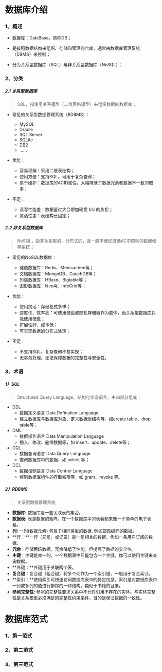 # 数据库介绍

### 1、概述

- 数据库：DataBase，简称DB；

- 是按照数据结构来组织、存储和管理的仓库，通常由数据库管理系统（DBMS）来控制；

- 分为关系型数据库（SQL）与非关系型数据库（NoSQL）；

### 2、分类

##### 2.1 关系型数据库

> SQL，指使用关系模型（二维表格模型）来组织数据的数据库；

- 常见的关系型数据管理系统（RDBMS）：
  - MySQL
  - Oracle
  - SQL Server
  - SQLite
  - DB2
  - ......

- 优势：
  - 容易理解：采用二维表结构；
  - 使用方便：支持SQL，可用于复杂查询；
  - 易于维护：数据库的ACID属性，大幅降低了数据冗余和数据不一致的概率；

- 不足：
  - 读写性能差：数据量过大会增加硬盘 I/O 的负担；
  - 灵活性差：表结构已固定；

##### 2.2 非关系型数据库

> NoSQL，指非关系型的，分布式的，且一般不保证遵循ACID原则的数据储存系统；

- 常见的NoSQL数据库：
  - 键值数据库：Redis、Memcached等；
  - 文档数据库：MongoDB、CouchDB等；
  - 列族数据库：HBase、Bigtable等；
  - 图形数据库：Neo4j、InfoGrid等；

- 优势：
  - 使用灵活：存储格式多样；
  - 速度快、效率高：可使用硬盘或随机存储器作为载体，而关系型数据库只能使用硬盘；
  - 扩展性好、成本低；
  - 可实现数据的分布式处理；
- 不足：
  - 不支持SQL，复杂查询不易实现；
  - 无事务处理，无法保障数据的完整性与安全性。

### 3、术语

##### 1）SQL

> Structured Query Language，结构化查询语言，由四部分组成：

- DDL
  - 数据定义语言  Data Defination Language
  - 建立数据库与数据库对象、定义数据表结构等，如create table、drop table等；
- DML
  - 数据操作语言 Data Manipulation Language
  - 插入、修改、删除数据等，如 insert、update、delete等；
- DQL
  - 数据查询语言 Data Query Language
  - 查询数据库中的数据，如 select 等；
- DCL
  - 数据控制语言 Data Control Language
  - 控制数据库组件的存取权限等，如 grant、revoke 等。

##### 2）RDBMS

> 关系型数据管理系统

- **数据库:** 数据库是一些关联表的集合。
- **数据表:** 表是数据的矩阵。在一个数据库中的表看起来像一个简单的电子表格。
- **列:** 一列(数据元素) 包含了相同类型的数据, 例如邮政编码的数据。
- **行：**一行（元组，或记录）是一组相关的数据，例如一条用户订阅的数据。
- **冗余**：存储两倍数据，冗余降低了性能，但提高了数据的安全性。
- **主键**：主键是唯一的。一个数据表中只能包含一个主键。你可以使用主键来查询数据。
- **外键：**外键用于关联两个表。
- **复合键**：复合键（组合键）将多个列作为一个索引键，一般用于复合索引。
- **索引：**使用索引可快速访问数据库表中的特定信息。索引是对数据库表中一列或多列的值进行排序的一种结构。类似于书籍的目录。
- **参照完整性:** 参照的完整性要求关系中不允许引用不存在的实体。与实体完整性是关系模型必须满足的完整性约束条件，目的是保证数据的一致性。

# 数据库范式

### 1、第一范式

### 2、第二范式

### 3、第三范式